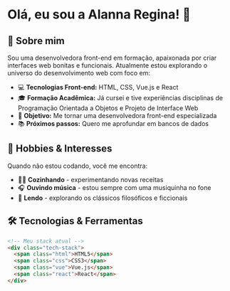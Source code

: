 # Olá, eu sou a Alanna Regina! 👋

## 🚀 Sobre mim
Sou uma desenvolvedora front-end em formação, apaixonada por criar interfaces web bonitas e funcionais. Atualmente estou explorando o universo do desenvolvimento web com foco em:

- 💻 **Tecnologias Front-end:** HTML, CSS, Vue.js e React
- 🎓 **Formação Acadêmica:** Já cursei e tive experiências disciplinas de Programação Orientada a Objetos e Projeto de Interface Web
- 🎯 **Objetivo:** Me tornar uma desenvolvedora front-end especializada
- 📚 **Próximos passos:** Quero me aprofundar em bancos de dados

## 🎨 Hobbies & Interesses
Quando não estou codando, você me encontra:
- 👩‍🍳 **Cozinhando** - experimentando novas receitas
- 🎧 **Ouvindo música** - estou sempre com uma musiquinha no fone
- 📖 **Lendo** - explorando os clássicos filosóficos e ficcionais

## 🛠️ Tecnologias & Ferramentas
```html
<!-- Meu stack atual -->
<div class="tech-stack">
  <span class="html">HTML5</span>
  <span class="css">CSS3</span>
  <span class="vue">Vue.js</span>
  <span class="react">React</span>
</div>
